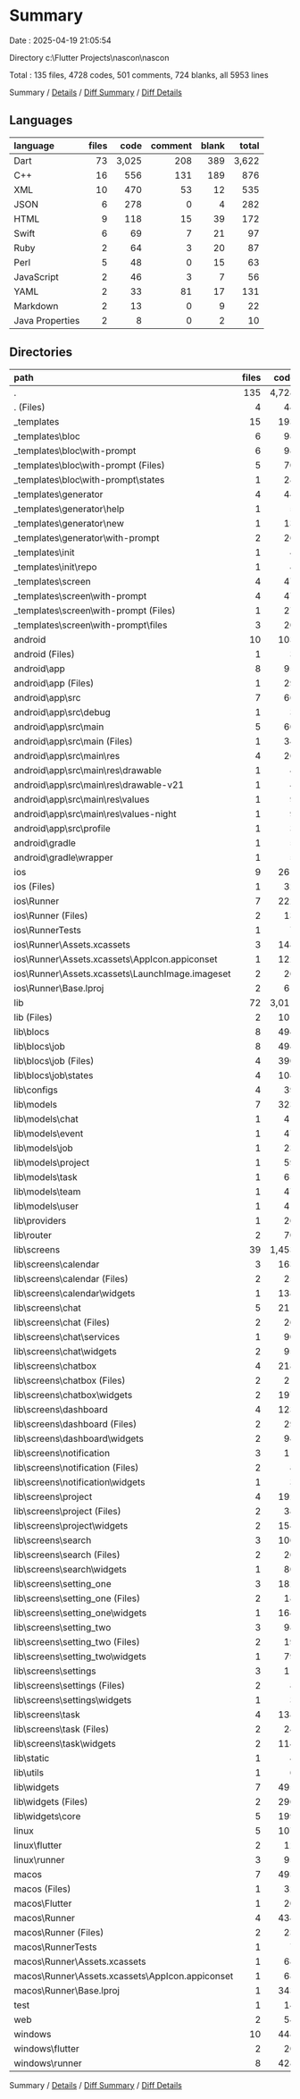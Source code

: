 # Summary

Date : 2025-04-19 21:05:54

Directory c:\\Flutter Projects\\nascon\\nascon

Total : 135 files,  4728 codes, 501 comments, 724 blanks, all 5953 lines

Summary / [Details](details.md) / [Diff Summary](diff.md) / [Diff Details](diff-details.md)

## Languages
| language | files | code | comment | blank | total |
| :--- | ---: | ---: | ---: | ---: | ---: |
| Dart | 73 | 3,025 | 208 | 389 | 3,622 |
| C++ | 16 | 556 | 131 | 189 | 876 |
| XML | 10 | 470 | 53 | 12 | 535 |
| JSON | 6 | 278 | 0 | 4 | 282 |
| HTML | 9 | 118 | 15 | 39 | 172 |
| Swift | 6 | 69 | 7 | 21 | 97 |
| Ruby | 2 | 64 | 3 | 20 | 87 |
| Perl | 5 | 48 | 0 | 15 | 63 |
| JavaScript | 2 | 46 | 3 | 7 | 56 |
| YAML | 2 | 33 | 81 | 17 | 131 |
| Markdown | 2 | 13 | 0 | 9 | 22 |
| Java Properties | 2 | 8 | 0 | 2 | 10 |

## Directories
| path | files | code | comment | blank | total |
| :--- | ---: | ---: | ---: | ---: | ---: |
| . | 135 | 4,728 | 501 | 724 | 5,953 |
| . (Files) | 4 | 44 | 81 | 24 | 149 |
| _templates | 15 | 193 | 3 | 56 | 252 |
| _templates\\bloc | 6 | 98 | 0 | 30 | 128 |
| _templates\\bloc\\with-prompt | 6 | 98 | 0 | 30 | 128 |
| _templates\\bloc\\with-prompt (Files) | 5 | 70 | 0 | 20 | 90 |
| _templates\\bloc\\with-prompt\\states | 1 | 28 | 0 | 10 | 38 |
| _templates\\generator | 4 | 44 | 0 | 14 | 58 |
| _templates\\generator\\help | 1 | 5 | 0 | 0 | 5 |
| _templates\\generator\\new | 1 | 13 | 0 | 6 | 19 |
| _templates\\generator\\with-prompt | 2 | 26 | 0 | 8 | 34 |
| _templates\\init | 1 | 4 | 0 | 1 | 5 |
| _templates\\init\\repo | 1 | 4 | 0 | 1 | 5 |
| _templates\\screen | 4 | 47 | 3 | 11 | 61 |
| _templates\\screen\\with-prompt | 4 | 47 | 3 | 11 | 61 |
| _templates\\screen\\with-prompt (Files) | 1 | 27 | 3 | 5 | 35 |
| _templates\\screen\\with-prompt\\files | 3 | 20 | 0 | 6 | 26 |
| android | 10 | 103 | 51 | 11 | 165 |
| android (Files) | 1 | 3 | 0 | 1 | 4 |
| android\\app | 8 | 95 | 51 | 9 | 155 |
| android\\app (Files) | 1 | 29 | 0 | 0 | 29 |
| android\\app\\src | 7 | 66 | 51 | 9 | 126 |
| android\\app\\src\\debug | 1 | 3 | 4 | 1 | 8 |
| android\\app\\src\\main | 5 | 60 | 43 | 7 | 110 |
| android\\app\\src\\main (Files) | 1 | 34 | 11 | 1 | 46 |
| android\\app\\src\\main\\res | 4 | 26 | 32 | 6 | 64 |
| android\\app\\src\\main\\res\\drawable | 1 | 4 | 7 | 2 | 13 |
| android\\app\\src\\main\\res\\drawable-v21 | 1 | 4 | 7 | 2 | 13 |
| android\\app\\src\\main\\res\\values | 1 | 9 | 9 | 1 | 19 |
| android\\app\\src\\main\\res\\values-night | 1 | 9 | 9 | 1 | 19 |
| android\\app\\src\\profile | 1 | 3 | 4 | 1 | 8 |
| android\\gradle | 1 | 5 | 0 | 1 | 6 |
| android\\gradle\\wrapper | 1 | 5 | 0 | 1 | 6 |
| ios | 9 | 261 | 6 | 23 | 290 |
| ios (Files) | 1 | 32 | 2 | 10 | 44 |
| ios\\Runner | 7 | 222 | 2 | 9 | 233 |
| ios\\Runner (Files) | 2 | 13 | 0 | 3 | 16 |
| ios\\RunnerTests | 1 | 7 | 2 | 4 | 13 |
| ios\\Runner\\Assets.xcassets | 3 | 148 | 0 | 4 | 152 |
| ios\\Runner\\Assets.xcassets\\AppIcon.appiconset | 1 | 122 | 0 | 1 | 123 |
| ios\\Runner\\Assets.xcassets\\LaunchImage.imageset | 2 | 26 | 0 | 3 | 29 |
| ios\\Runner\\Base.lproj | 2 | 61 | 2 | 2 | 65 |
| lib | 72 | 3,011 | 198 | 382 | 3,591 |
| lib (Files) | 2 | 101 | 13 | 10 | 124 |
| lib\\blocs | 8 | 494 | 13 | 117 | 624 |
| lib\\blocs\\job | 8 | 494 | 13 | 117 | 624 |
| lib\\blocs\\job (Files) | 4 | 390 | 13 | 81 | 484 |
| lib\\blocs\\job\\states | 4 | 104 | 0 | 36 | 140 |
| lib\\configs | 4 | 39 | 1 | 15 | 55 |
| lib\\models | 7 | 323 | 0 | 38 | 361 |
| lib\\models\\chat | 1 | 41 | 0 | 4 | 45 |
| lib\\models\\event | 1 | 47 | 0 | 6 | 53 |
| lib\\models\\job | 1 | 23 | 0 | 5 | 28 |
| lib\\models\\project | 1 | 59 | 0 | 6 | 65 |
| lib\\models\\task | 1 | 65 | 0 | 6 | 71 |
| lib\\models\\team | 1 | 47 | 0 | 6 | 53 |
| lib\\models\\user | 1 | 41 | 0 | 5 | 46 |
| lib\\providers | 1 | 26 | 0 | 6 | 32 |
| lib\\router | 2 | 70 | 0 | 8 | 78 |
| lib\\screens | 39 | 1,453 | 165 | 146 | 1,764 |
| lib\\screens\\calendar | 3 | 163 | 7 | 20 | 190 |
| lib\\screens\\calendar (Files) | 2 | 25 | 0 | 5 | 30 |
| lib\\screens\\calendar\\widgets | 1 | 138 | 7 | 15 | 160 |
| lib\\screens\\chat | 5 | 211 | 2 | 18 | 231 |
| lib\\screens\\chat (Files) | 2 | 26 | 0 | 4 | 30 |
| lib\\screens\\chat\\services | 1 | 90 | 0 | 6 | 96 |
| lib\\screens\\chat\\widgets | 2 | 95 | 2 | 8 | 105 |
| lib\\screens\\chatbox | 4 | 218 | 151 | 31 | 400 |
| lib\\screens\\chatbox (Files) | 2 | 21 | 8 | 4 | 33 |
| lib\\screens\\chatbox\\widgets | 2 | 197 | 143 | 27 | 367 |
| lib\\screens\\dashboard | 4 | 123 | 2 | 15 | 140 |
| lib\\screens\\dashboard (Files) | 2 | 29 | 0 | 5 | 34 |
| lib\\screens\\dashboard\\widgets | 2 | 94 | 2 | 10 | 106 |
| lib\\screens\\notification | 3 | 11 | 0 | 3 | 14 |
| lib\\screens\\notification (Files) | 2 | 8 | 0 | 2 | 10 |
| lib\\screens\\notification\\widgets | 1 | 3 | 0 | 1 | 4 |
| lib\\screens\\project | 4 | 192 | 0 | 15 | 207 |
| lib\\screens\\project (Files) | 2 | 38 | 0 | 5 | 43 |
| lib\\screens\\project\\widgets | 2 | 154 | 0 | 10 | 164 |
| lib\\screens\\search | 3 | 106 | 0 | 10 | 116 |
| lib\\screens\\search (Files) | 2 | 26 | 0 | 4 | 30 |
| lib\\screens\\search\\widgets | 1 | 80 | 0 | 6 | 86 |
| lib\\screens\\setting_one | 3 | 182 | 0 | 10 | 192 |
| lib\\screens\\setting_one (Files) | 2 | 18 | 0 | 3 | 21 |
| lib\\screens\\setting_one\\widgets | 1 | 164 | 0 | 7 | 171 |
| lib\\screens\\setting_two | 3 | 98 | 1 | 6 | 105 |
| lib\\screens\\setting_two (Files) | 2 | 19 | 0 | 3 | 22 |
| lib\\screens\\setting_two\\widgets | 1 | 79 | 1 | 3 | 83 |
| lib\\screens\\settings | 3 | 11 | 0 | 3 | 14 |
| lib\\screens\\settings (Files) | 2 | 8 | 0 | 2 | 10 |
| lib\\screens\\settings\\widgets | 1 | 3 | 0 | 1 | 4 |
| lib\\screens\\task | 4 | 138 | 2 | 15 | 155 |
| lib\\screens\\task (Files) | 2 | 24 | 0 | 3 | 27 |
| lib\\screens\\task\\widgets | 2 | 114 | 2 | 12 | 128 |
| lib\\static | 1 | 4 | 1 | 1 | 6 |
| lib\\utils | 1 | 6 | 0 | 2 | 8 |
| lib\\widgets | 7 | 495 | 5 | 39 | 539 |
| lib\\widgets (Files) | 2 | 296 | 2 | 15 | 313 |
| lib\\widgets\\core | 5 | 199 | 3 | 24 | 226 |
| linux | 5 | 107 | 37 | 45 | 189 |
| linux\\flutter | 2 | 12 | 9 | 11 | 32 |
| linux\\runner | 3 | 95 | 28 | 34 | 157 |
| macos | 7 | 493 | 6 | 27 | 526 |
| macos (Files) | 1 | 32 | 1 | 10 | 43 |
| macos\\Flutter | 1 | 20 | 3 | 4 | 27 |
| macos\\Runner | 4 | 434 | 0 | 9 | 443 |
| macos\\Runner (Files) | 2 | 23 | 0 | 7 | 30 |
| macos\\RunnerTests | 1 | 7 | 2 | 4 | 13 |
| macos\\Runner\\Assets.xcassets | 1 | 68 | 0 | 1 | 69 |
| macos\\Runner\\Assets.xcassets\\AppIcon.appiconset | 1 | 68 | 0 | 1 | 69 |
| macos\\Runner\\Base.lproj | 1 | 343 | 0 | 1 | 344 |
| test | 1 | 14 | 10 | 7 | 31 |
| web | 2 | 54 | 15 | 6 | 75 |
| windows | 10 | 448 | 94 | 143 | 685 |
| windows\\flutter | 2 | 20 | 9 | 11 | 40 |
| windows\\runner | 8 | 428 | 85 | 132 | 645 |

Summary / [Details](details.md) / [Diff Summary](diff.md) / [Diff Details](diff-details.md)
